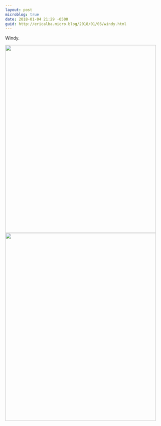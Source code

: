 ```yaml
---
layout: post
microblog: true
date: 2018-01-04 21:29 -0500
guid: http://ericalba.micro.blog/2018/01/05/windy.html
---
```

Windy.

<img src="http://micro.ericalba.com/uploads/2018/d0308a603c.jpg" width="480" height="600" /><img src="http://micro.ericalba.com/uploads/2018/bf5026a396.jpg" width="480" height="600" />
